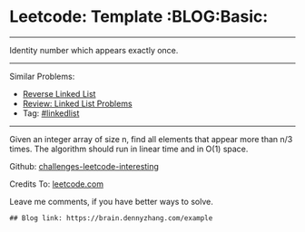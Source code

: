 # Leetcode: Template     :BLOG:Basic:


---

Identity number which appears exactly once.  

---

Similar Problems:  
-   [Reverse Linked List](https://brain.dennyzhang.com/reverse-linked-list)
-   [Review: Linked List Problems](https://brain.dennyzhang.com/review-linkedlist)
-   Tag: [#linkedlist](https://brain.dennyzhang.com/tag/linkedlist)

---

Given an integer array of size n, find all elements that appear more than n/3 times. The algorithm should run in linear time and in O(1) space.  

Github: [challenges-leetcode-interesting](https://github.com/DennyZhang/challenges-leetcode-interesting/tree/master/example)  

Credits To: [leetcode.com](https://leetcode.com/problems/example/description/)  

Leave me comments, if you have better ways to solve.  

    ## Blog link: https://brain.dennyzhang.com/example